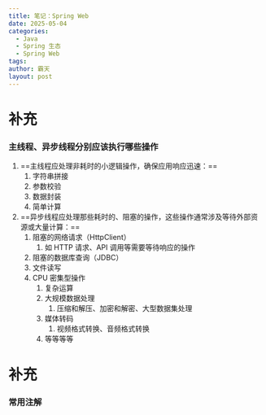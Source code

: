```yaml
---
title: 笔记：Spring Web
date: 2025-05-04
categories:
  - Java
  - Spring 生态
  - Spring Web
tags: 
author: 霸天
layout: post
---
```




# 补充


### 主线程、异步线程分别应该执行哪些操作

1. ==主线程应处理非耗时的小逻辑操作，确保应用响应迅速：==
	1. 字符串拼接
	2. 参数校验
	3. 数据封装
	4. 简单计算
2. ==异步线程应处理那些耗时的、阻塞的操作，这些操作通常涉及等待外部资源或大量计算：==
	1. 阻塞的网络请求（HttpClient）
		1. 如 HTTP 请求、API 调用等需要等待响应的操作
	2. 阻塞的数据库查询（JDBC）
	3. 文件读写
	4. CPU 密集型操作
		1. 复杂运算
		2. 大规模数据处理
			1. 压缩和解压、加密和解密、大型数据集处理
		3. 媒体转码
			1. 视频格式转换、音频格式转换
		4. 等等等等

# 补充

### 常用注解



